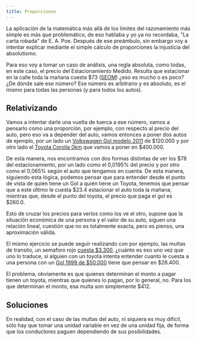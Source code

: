 ```yaml
---
title: Proporciones
---
```


La aplicación de la matemática más allá de los límites del razonamiento más
simple es más que problemático, de eso hablaba y yo ya no recordaba, "La carta
robada" de E. A. Poe. Después de ese preámbulo, sin embargo voy a intentar
explicar mediante el simple cálculo de proporciones la injusticia del
absolutismo.

Para eso voy a tomar un caso de análisis, una regla absoluta, como todas, en
este caso, el precio del Estacionamiento Medido. Resulta que estacionar en la
calle toda la mañana cuesta \$73 ([SEOM][]) ¿eso es mucho o es poco? ¿De dónde
sale ese número? Ese número es arbitrario y es absoluto, es el mismo para todas
las personas (y para todos los autos).

## Relativizando

Vamos a intentar darle una vuelta de tuerca a ese número, vamos a pensarlo como
una proporción, por ejemplo, con respecto al precio del auto, pero eso va a
depender del auto, vamos entonces a poner dos autos de ejemplo, por un lado un
[Volkswagen Gol modelo 2011][1] de \$120.000 y por otro lado el [Toyota Corolla
0km][2] que vamos a poner en \$400.000.

De esta manera, nos encontramos con dos formas distintas de ver los \$78 del
estacionamiento, por un lado como el 0,0195% del precio y por otro como el
0,065% según el auto que tengamos en cuenta. De esta manera, siguiendo esta
lógica, podemos pensar que para entender desde el punto de vista de quien tiene
un Gol a quién tiene un Toyota, tenemos que pensar que a este último le cuesta
\$23.4 estacionar el auto toda la mañana, mientras que, desde el punto del
toyota, el precio que paga el gol es \$260.0.

Esto de cruzar los precios para verlos como los ve el otro, supone que la
situación económica de una persona y el valor de su auto, siguen una relación
lineal, cuestión que no es totalmente exacta, pero es pienso, una aproximación
válida.

El mismo ejercicio se puede seguir realizando con por ejemplo, las multas de
transito, un semaforo rojo [cuesta \$3.300][3], ¿cuánto es eso uno vez que uno
lo traduce, si alguien con un toyota intenta entender cuanto le cuesta a una
persona con un [Gol 1999 de \$50.000][4] tiene que pensar en \$26.400.

El problema, obviamente es que quienes determinan el monto a pagar tienen un
toyota, mientras que quienes lo pagan, por lo general, no. Para los que
determinan el monto, esa multa son simplemente \$412.

## Soluciones

En realidad, con el caso de las multas del auto, ni siquiera es muy dificil,
sólo hay que tomar una unidad variable en vez de una unidad fija, de forma que
los conductores paguen dependiendo de sus posibilidades.

 [SEOM]: http://www.santafeciudad.gov.ar/servicios/sistema_estacionamiento_medido_seom.html
 [1]: http://autos.demotores.com.ar/dm-3795578-volkswagen-gol-3p-1.4-power-plus-2011-98000km
 [2]: http://www.iprofesional.com/notas/232494-Cunto-salen-los-10-modelos-de-0Km-ms-vendidos-durante-2016
 [3]: http://www.ellitoral.com/index.php/id_um/136977-las-multas-aumentaron-un-30--el-efecto-disuasivo-y-el-costo-para-los-bolsillos
 [4]: http://ventafe.com.ar/automoviles/936558-vw-gol-1-0
